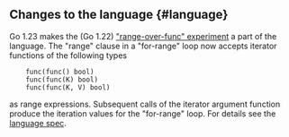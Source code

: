 ## Changes to the language {#language}

<!-- go.dev/issue/61405 -->
Go 1.23 makes the (Go 1.22) ["range-over-func" experiment](https://tip.golang.org/wiki/RangefuncExperiment) a part of the language.
The "range" clause in a "for-range" loop now accepts iterator functions of the following types

        func(func() bool)
        func(func(K) bool)
        func(func(K, V) bool)

 as range expressions. Subsequent calls of the iterator argument function produce
 the iteration values for the "for-range" loop.
 For details see the [language spec](https://tip.golang.org/ref/spec#For_statements).
